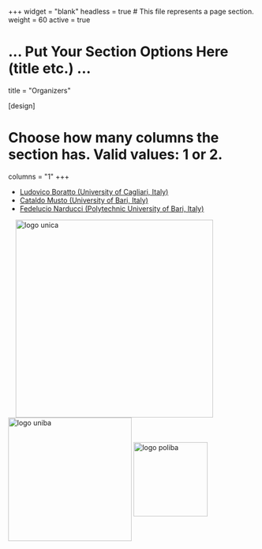 +++
widget = "blank"
headless = true  # This file represents a page section.
weight = 60 
active = true

# ... Put Your Section Options Here (title etc.) ...
title = "Organizers"

[design]
  # Choose how many columns the section has. Valid values: 1 or 2.
  columns = "1"
+++
  
* [Ludovico Boratto (University of Cagliari, Italy)](https://www.ludovicoboratto.com/)
* [Cataldo Musto (University of Bari, Italy)](http://www.di.uniba.it/~swap/index.php?n=Membri.CataldoMusto)
* [Fedelucio Narducci (Polytechnic University of Bari, Italy)](https://sisinflab.poliba.it/people/fedelucio-narducci/)

<img src="https://recsys.acm.org/wp-content/uploads/2024/09/logo_unica.png" alt="logo unica" width="400" style="display:inline-block; vertical-align:middle; margin:auto auto auto 15;" />
<img src="https://recsys.acm.org/wp-content/uploads/2024/02/uniba.jpg" alt="logo uniba" width="250" style="display:inline-block; vertical-align:middle;s margin:auto auto auto 15;" />
<img src="  https://recsys.acm.org/wp-content/uploads/2024/02/politecnico_di_bari.png" alt="logo poliba" width="150" style="display:inline-block; vertical-align:middle;" />
